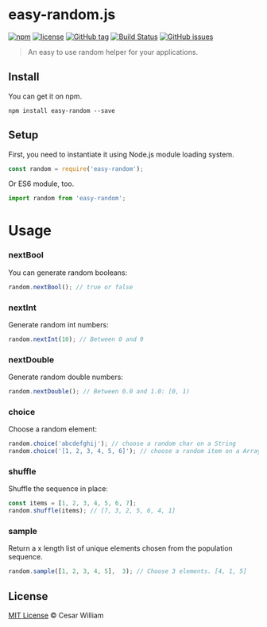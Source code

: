 # easy-random.js




[![npm](https://img.shields.io/npm/dt/easy-random.svg)](https://www.npmjs.com/package/easy-random)
[![license](https://img.shields.io/github/license/cesarwbr/easy-random.js.svg)](https://github.com/cesarwbr/easy-random.js/blob/master/LICENSE.md)
[![GitHub tag](https://img.shields.io/github/tag/cesarwbr/easy-random.js.svg)](https://github.com/cesarwbr/easy-random.js)
[![Build Status](http://img.shields.io/travis/cesarwbr/easy-random.js/master.svg?style=flat)](https://travis-ci.org/cesarwbr/easy-random.js) 
[![GitHub issues](https://img.shields.io/github/issues/cesarwbr/easy-random.js.svg)](https://github.com/cesarwbr/easy-random.js/issues)


> An easy to use random helper for your applications.

## Install

You can get it on npm.

```
npm install easy-random --save
```

## Setup

First, you need to instantiate it using Node.js module loading system.

```js
const random = require('easy-random');
```

Or ES6 module, too.

```js
import random from 'easy-random';
```

# Usage

### nextBool

You can generate random booleans:

```js
random.nextBool(); // true or false
```

### nextInt

Generate random int numbers:

```js
random.nextInt(10); // Between 0 and 9
```

### nextDouble

Generate random double numbers:

```js
random.nextDouble(); // Between 0.0 and 1.0: [0, 1)
```
### choice

Choose a random element:

```js
random.choice('abcdefghij'); // choose a random char on a String
random.choice('[1, 2, 3, 4, 5, 6]'); // choose a random item on a Array
```

### shuffle

Shuffle the sequence in place:

```js
const items = [1, 2, 3, 4, 5, 6, 7];
random.shuffle(items); // [7, 3, 2, 5, 6, 4, 1]
```

### sample
Return a x length list of unique elements chosen from the population sequence.
```js
random.sample([1, 2, 3, 4, 5],  3); // Choose 3 elements. [4, 1, 5]
```

## License

[MIT License](http://mit-license.org/) © Cesar William
